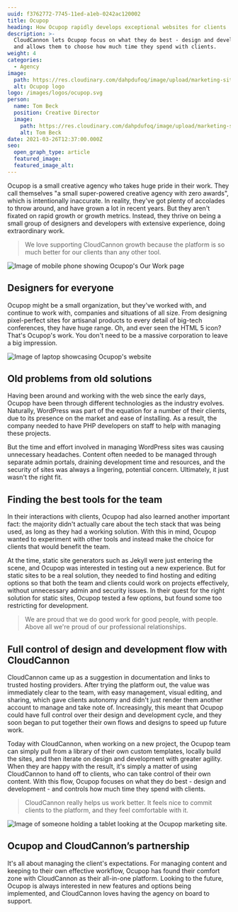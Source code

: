 ```yaml
---
uuid: f3762772-7745-11ed-a1eb-0242ac120002
title: Ocupop
heading: How Ocupop rapidly develops exceptional websites for clients
description: >-
  CloudCannon lets Ocupop focus on what they do best - design and development -
  and allows them to choose how much time they spend with clients.
weight: 4
categories:
  - Agency
image: 
  path: https://res.cloudinary.com/dahpdufoq/image/upload/marketing-site/marketing/uploads/ocupop-2.png
  alt: Ocupop logo
logo: /images/logos/ocupop.svg
person:
  name: Tom Beck
  position: Creative Director
  image: 
    path: https://res.cloudinary.com/dahpdufoq/image/upload/marketing-site/marketing/uploads/ocupop-profile.png
    alt: Tom Beck
date: 2021-03-26T12:37:00.000Z
seo:
  open_graph_type: article
  featured_image:
  featured_image_alt:
---
```

Ocupop is a small creative agency who takes huge pride in their work. They
call themselves "a small super-powered creative agency with zero awards",
which is intentionally inaccurate. In reality, they've got plenty of
accolades to throw around, and have grown a lot in recent years. But they
aren't fixated on rapid growth or growth metrics. Instead, they thrive on
being a small group of designers and developers with extensive experience,
doing extraordinary work.

> We love supporting CloudCannon growth because the platform is so much better for our clients than any other tool.

![Image of mobile phone showing Ocupop's Our Work page](https://res.cloudinary.com/dahpdufoq/image/upload/marketing-site/marketing/uploads/ocupop-scene.png)

## Designers for everyone

Ocupop might be a small organization, but they've worked with, and
continue to work with, companies and situations of all size. From
designing pixel-perfect sites for artisanal products to every detail of
big-tech conferences, they have huge range. Oh, and ever seen the HTML 5
icon? That's Ocupop's work. You don't need to be a massive corporation to
leave a big impression.

![Image of laptop showcasing Ocupop's website](https://res.cloudinary.com/dahpdufoq/image/upload/marketing-site/marketing/uploads/ocupop-scene-2.png)

## Old problems from old solutions

Having been around and working with the web since the early days, Ocupop
have been through different technologies as the industry evolves.
Naturally, WordPress was part of the equation for a number of their
clients, due to its presence on the market and ease of installing. As a
result, the company needed to have PHP developers on staff to help with
managing these projects.


But the time and effort involved in managing WordPress sites was causing
unnecessary headaches. Content often needed to be managed through separate
admin portals, draining development time and resources, and the security
of sites was always a lingering, potential concern. Ultimately, it just
wasn't the right fit.

## Finding the best tools for the team

In their interactions with clients, Ocupop had also learned another
important fact: the majority didn't actually care about the tech stack
that was being used, as long as they had a working solution. With this in
mind, Ocupop wanted to experiment with other tools and instead make the
choice for clients that would benefit the team.


At the time, static site generators such as Jekyll were just entering the
scene, and Ocupop was interested in testing out a new experience. But for
static sites to be a real solution, they needed to find hosting and
editing options so that both the team and clients could work on projects
effectively, without unnecessary admin and security issues. In their quest
for the right solution for static sites, Ocupop tested a few options, but
found some too restricting for development.

> We are proud that we do good work for good people, with people. Above all we're proud of our professional relationships.

## Full control of design and development flow with CloudCannon

CloudCannon came up as a suggestion in documentation and links to trusted
hosting providers. After trying the platform out, the value was
immediately clear to the team, with easy management, visual editing, and
sharing, which gave clients autonomy and didn't just render them another
account to manage and take note of. Increasingly, this meant that Ocupop
could have full control over their design and development cycle, and they
soon began to put together their own flows and designs to speed up future
work.

Today with CloudCannon, when working on a new project, the Ocupop team can
simply pull from a library of their own custom templates, locally build
the sites, and then iterate on design and development with greater
agility. When they are happy with the result, it's simply a matter of
using CloudCannon to hand off to clients, who can take control of their
own content. With this flow, Ocupop focuses on what they do best - design
and development - and controls how much time they spend with clients.

> CloudCannon really helps us work better. It feels nice to commit clients to the platform, and they feel comfortable with it.

![Image of someone holding a tablet looking at the Ocupop marketing site.](https://res.cloudinary.com/dahpdufoq/image/upload/marketing-site/marketing/uploads/ocupop-scene3.png)

## Ocupop and CloudCannon’s partnership

It's all about managing the client's expectations. For managing content
and keeping to their own effective workflow, Ocupop has found their
comfort zone with CloudCannon as their all-in-one platform. Looking to the
future, Ocupop is always interested in new features and options being
implemented, and CloudCannon loves having the agency on board to support.